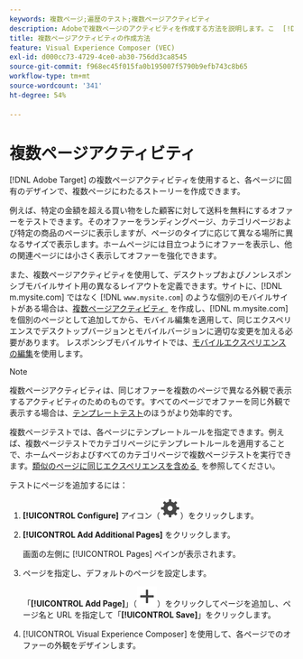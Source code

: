 ```yaml
---
keywords: 複数ページ;遍歴のテスト;複数ページアクティビティ
description: Adobeで複数ページのアクティビティを作成する方法を説明します。こ  [!DNL Target]  により、各ページに固有のデザインを使用して、複数ページにわたるストーリーを作成できます。
title: 複数ページアクティビティの作成方法
feature: Visual Experience Composer (VEC)
exl-id: d000cc73-4729-4ce0-ab30-756dd3ca8545
source-git-commit: f968ec45f015fa0b195007f5790b9efb743c8b65
workflow-type: tm+mt
source-wordcount: '341'
ht-degree: 54%

---
```


# 複数ページアクティビティ

[!DNL Adobe Target] の複数ページアクティビティを使用すると、各ページに固有のデザインで、複数ページにわたるストーリーを作成できます。

例えば、特定の金額を超える買い物をした顧客に対して送料を無料にするオファーをテストできます。そのオファーをランディングページ、カテゴリページおよび特定の商品のページに表示しますが、ページのタイプに応じて異なる場所に異なるサイズで表示します。ホームページには目立つようにオファーを表示し、他の関連ページには小さく表示してオファーを強化できます。

また、複数ページアクティビティを使用して、デスクトップおよびノンレスポンシブモバイルサイト用の異なるレイアウトを定義できます。サイトに、[!DNL m.mysite.com] ではなく [!DNL `www.mysite.com`] のような個別のモバイルサイトがある場合は、[&#x200B; 複数ページアクティビティ &#x200B;](/help/main/c-experiences/c-visual-experience-composer/multipage-activity.md#concept_277E096063E14813AC5D8EDFA1D2ED48) を作成し、[!DNL m.mysite.com] を個別のページとして追加してから、モバイル編集を適用して、同じエクスペリエンスでデスクトップバージョンとモバイルバージョンに適切な変更を加える必要があります。 レスポンシブモバイルサイトでは、[モバイルエクスペリエンスの編集](/help/main/c-experiences/c-visual-experience-composer/mobile-viewports.md#concept_8E45527C4ABC41D59AA3553BEDC76FA5)を使用します。

>[!NOTE]
>
>複数ページアクティビティは、同じオファーを複数のページで異なる外観で表示するアクティビティのためのものです。すべてのページでオファーを同じ外観で表示する場合は、[テンプレートテスト](/help/main/c-experiences/c-visual-experience-composer/temtest.md#task_2539D51A18044F82B0D9895636546781)のほうがより効率的です。

複数ページテストでは、各ページにテンプレートルールを指定できます。例えば、複数ページテストでカテゴリページにテンプレートルールを適用することで、ホームページおよびすべてのカテゴリページで複数ページテストを実行できます。[&#x200B; 類似のページに同じエクスペリエンスを含める &#x200B;](/help/main/c-experiences/c-visual-experience-composer/temtest.md#task_2539D51A18044F82B0D9895636546781) を参照してください。

テストにページを追加するには：

1. **[!UICONTROL Configure]** アイコン（![&#x200B; 設定アイコン &#x200B;](/help/main/assets/icons/Setting.svg)）をクリックします。
1. **[!UICONTROL Add Additional Pages]** をクリックします。

   画面の左側に [!UICONTROL Pages] ペインが表示されます。

1. ページを指定し、デフォルトのページを設定します。

   「**[!UICONTROL Add Page]**」（![&#x200B; 追加アイコン &#x200B;](/help/main/assets/icons/Add.svg)）をクリックしてページを追加し、ページ名と URL を指定して「**[!UICONTROL Save]**」をクリックします。

1. [!UICONTROL Visual Experience Composer] を使用して、各ページでのオファーの外観をデザインします。
